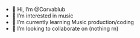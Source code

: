 - 👋 Hi, I’m @Corvablub
- 👀 I’m interested in music
- 🌱 I’m currently learning Music production/coding
- 💞️ I’m looking to collaborate on (nothing rn)
